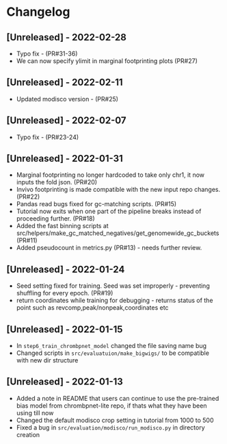 # Changelog

## [Unreleased] - 2022-02-28
- Typo fix - (PR#31-36)
- We can now specify ylimit in marginal footprinting plots (PR#27)

## [Unreleased] - 2022-02-11
- Updated modisco version - (PR#25)

## [Unreleased] - 2022-02-07
- Typo fix - (PR#23-24)

## [Unreleased] - 2022-01-31
- Marginal footprinting no longer hardcoded to take only chr1, it now inputs the fold json. (PR#20)
- Invivo footprinting is made compatible with the new input repo changes. (PR#22)
- Pandas read bugs fixed for gc-matching scripts. (PR#15)
- Tutorial now exits when one part of the pipeline breaks instead of proceeding further. (PR#18)
- Added the fast binning scripts at src/helpers/make_gc_matched_negatives/get_genomewide_gc_buckets (PR#11)
- Added pseudocount in metrics.py (PR#13) - needs further review.

## [Unreleased] - 2022-01-24
- Seed setting fixed for training. Seed was set improperly - preventing shuffling for every epoch. (PR#19)
- return coordinates while training for debugging - returns status of the point such as revcomp,peak/nonpeak,coordinates etc

## [Unreleased] - 2022-01-15
- In `step6_train_chrombpnet_model` changed the file saving name bug  
- Changed scripts in `src/evaluatuion/make_bigwigs/` to be compatible with new dir structure

## [Unreleased] - 2022-01-13
- Added a note in README that users can continue to use the pre-trained bias model from chrombpnet-lite repo, if thats what they have been using till now
- Changed the default modisco crop setting in tutorial from 1000 to 500
- Fixed a bug in `src/evaluation/modisco/run_modisco.py` in directory creation

